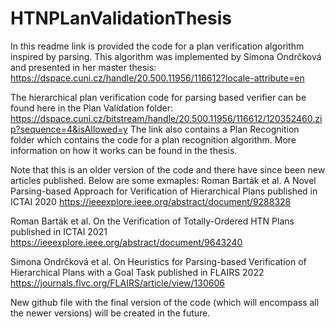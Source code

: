 # HTNPLanValidationThesis
In this readme link is provided the code for a plan verification algorithm inspired by parsing. This algorithm was implemented by Simona Ondrčková and presented in her master thesis: https://dspace.cuni.cz/handle/20.500.11956/116612?locale-attribute=en

The hierarchical plan verification code for parsing based verifier can be found here in the Plan Validation folder: https://dspace.cuni.cz/bitstream/handle/20.500.11956/116612/120352460.zip?sequence=4&isAllowed=y The link also contains a Plan Recognition folder which contains the code for a plan recognition algorithm. More information on how it works can be found in the thesis. 

Note that this is an older version of the code and there have since been new articles published. Below are some exmaples:
Roman Barták et al. A Novel Parsing-based Approach for Verification of Hierarchical Plans published in ICTAI 2020 https://ieeexplore.ieee.org/abstract/document/9288328

Roman Barták et al. On the Verification of Totally-Ordered HTN Plans published in ICTAI 2021 https://ieeexplore.ieee.org/abstract/document/9643240

Simona Ondrčková et al. On Heuristics for Parsing-based Verification of Hierarchical Plans with a Goal Task published in FLAIRS 2022 https://journals.flvc.org/FLAIRS/article/view/130606

New github file with the final version of the code  (which will encompass all the newer versions) will be created in the future. 
